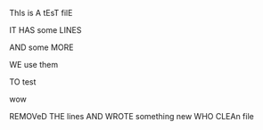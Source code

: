 ThIs is A tEsT filE

IT HAS some LINES

AND some MORE

WE use them

TO test

wow

REMOVeD THE lines
AND WROTE something new
WHO
CLEAn file

